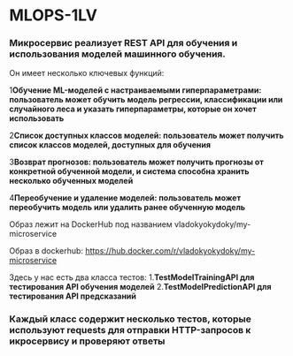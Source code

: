 # MLOPS-1LV

### Микросервис реализует REST API для обучения и использования моделей машинного обучения. 

Он имеет несколько ключевых функций:

1**Обучение ML-моделей с настраиваемыми гиперпараметрами: пользователь может обучить модель регрессии, классификации или случайного леса и указать гиперпараметры, которые он хочет использовать**

2**Список доступных классов моделей: пользователь может получить список классов моделей, доступных для обучения**

3**Возврат прогнозов: пользователь может получить прогнозы от конкретной обученной модели, и система способна хранить несколько обученных моделей**

4**Переобучение и удаление моделей: пользователь может переобучить модель или удалить ранее обученную модель**

Образ лежит на DockerHub под названием vladokyokydoky/my-microservice

Образ в dockerhub:
https://hub.docker.com/r/vladokyokydoky/my-microservice

Здесь у нас есть два класса тестов: 
1.**TestModelTrainingAPI для тестирования API обучения моделей**
2.**TestModelPredictionAPI для тестирования API предсказаний**

### Каждый класс содержит несколько тестов, которые используют requests для отправки HTTP-запросов к икросервису и проверяют ответы


